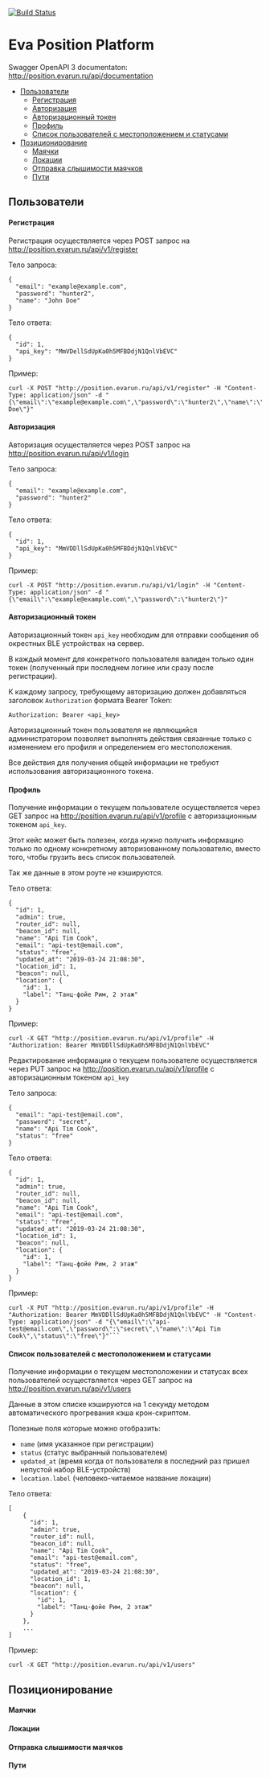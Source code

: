 [![Build Status](https://travis-ci.org/gurkalov/eva-position.svg?branch=master)](https://travis-ci.org/gurkalov/eva-position)
# Eva Position Platform

Swagger OpenAPI 3 documentaton: http://position.evarun.ru/api/documentation

- [Пользователи](#users)
	- [Регистрация](#registration)
	- [Авторизация](#authorization)
	- [Авторизационный токен](#authtoken)
	- [Профиль](#profile)
	- [Список пользователей с местоположением и статусами](#usersList)
- [Позиционирование](#position)
	- [Маячки](#beacons)
	- [Локации](#locations)
	- [Отправка слышимости маячков](#positions)
	- [Пути](#paths)

## <a name="users"></a> Пользователи
#### <a name="registration"></a> Регистрация
Регистрация осуществляется через POST запрос на http://position.evarun.ru/api/v1/register

Тело запроса:
```
{
  "email": "example@example.com",
  "password": "hunter2",
  "name": "John Doe"
}
```
Тело ответа:
```
{
  "id": 1,
  "api_key": "MmVDellSdUpKa0h5MFBDdjN1QnlVbEVC"
}
```

Пример:
```
curl -X POST "http://position.evarun.ru/api/v1/register" -H "Content-Type: application/json" -d "{\"email\":\"example@example.com\",\"password\":\"hunter2\",\"name\":\"John Doe\"}"
```


#### <a name="authorization"></a> Авторизация
Авторизация осуществляется через POST запрос на http://position.evarun.ru/api/v1/login

Тело запроса:
```
{
  "email": "example@example.com",
  "password": "hunter2"
}
```
Тело ответа:
```
{
  "id": 1,
  "api_key": "MmVDDllSdUpKa0h5MFBDdjN1QnlVbEVC"
}
```

Пример:
```
curl -X POST "http://position.evarun.ru/api/v1/login" -H "Content-Type: application/json" -d "{\"email\":\"example@example.com\",\"password\":\"hunter2\"}"
```

#### <a name="authtoken"></a> Авторизационный токен
Авторизационный токен `api_key` необходим для отправки сообщения об окрестных BLE устройствах на сервер.

В каждый момент для конкретного пользователя валиден только один токен (полученный при последнем логине или сразу после регистрации).

К каждому запросу, требующему авторизацию должен добавляться заголовок `Authorization` формата Bearer Token:

```Authorization: Bearer <api_key>```

Авторизационный токен пользователя не являющийся администратором позволяет выполнять действия связанные только с изменением его профиля и определением его местоположения.

Все действия для получения общей информации не требуют использования авторизационного токена.

#### <a name="profile"></a> Профиль
Получение информации о текущем пользователе осуществляется через GET запрос на http://position.evarun.ru/api/v1/profile с авторизационным токеном `api_key`.

Этот кейс может быть полезен, когда нужно получить информацию только по одному конкретному авторизованному пользователю, вместо того, чтобы грузить весь список пользователей.

Так же данные в этом роуте не кэшируются.

Тело ответа:
```
{
  "id": 1,
  "admin": true,
  "router_id": null,
  "beacon_id": null,
  "name": "Api Tim Cook",
  "email": "api-test@email.com",
  "status": "free",
  "updated_at": "2019-03-24 21:08:30",
  "location_id": 1,
  "beacon": null,
  "location": {
    "id": 1,
    "label": "Танц-фойе Рим, 2 этаж"
  }
}
```

Пример:
```
curl -X GET "http://position.evarun.ru/api/v1/profile" -H "Authorization: Bearer MmVDDllSdUpKa0h5MFBDdjN1QnlVbEVC"
```

Редактирование информации о текущем пользователе осуществляется через PUT запрос на http://position.evarun.ru/api/v1/profile с авторизационным токеном `api_key`

Тело запроса:
```
{
  "email": "api-test@email.com",
  "password": "secret",
  "name": "Api Tim Cook",
  "status": "free"
}
```
Тело ответа:
```
{
  "id": 1,
  "admin": true,
  "router_id": null,
  "beacon_id": null,
  "name": "Api Tim Cook",
  "email": "api-test@email.com",
  "status": "free",
  "updated_at": "2019-03-24 21:08:30",
  "location_id": 1,
  "beacon": null,
  "location": {
    "id": 1,
    "label": "Танц-фойе Рим, 2 этаж"
  }
}
```

Пример:
```
curl -X PUT "http://position.evarun.ru/api/v1/profile" -H "Authorization: Bearer MmVDDllSdUpKa0h5MFBDdjN1QnlVbEVC" -H "Content-Type: application/json" -d "{\"email\":\"api-test@email.com\",\"password\":\"secret\",\"name\":\"Api Tim Cook\",\"status\":\"free\"}"```
```

#### <a name="usersList"></a> Список пользователей с местоположением и статусами

Получение информации о текущем местоположении и статусах всех пользователей осуществляется через GET запрос на http://position.evarun.ru/api/v1/users

Данные в этом списке кэшируются на 1 секунду методом автоматического прогревания кэша крон-скриптом.

Полезные поля которые можно отобразить:
 - `name` (имя указанное при регистрации)
 - `status` (статус выбранный пользователем)
 - `updated_at` (время когда от пользователя в последний раз пришел непустой набор BLE-устройств)
 - `location.label` (человеко-читаемое название локации)

Тело ответа:
```
[
    {
      "id": 1,
      "admin": true,
      "router_id": null,
      "beacon_id": null,
      "name": "Api Tim Cook",
      "email": "api-test@email.com",
      "status": "free",
      "updated_at": "2019-03-24 21:08:30",
      "location_id": 1,
      "beacon": null,
      "location": {
        "id": 1,
        "label": "Танц-фойе Рим, 2 этаж"
      }
    },
    ...
]
```

Пример:
```
curl -X GET "http://position.evarun.ru/api/v1/users"
```

## <a name="position"></a> Позиционирование
#### <a name="beacons"></a> Маячки

#### <a name="locations"></a> Локации

#### <a name="positions"></a> Отправка слышимости маячков

#### <a name="paths"></a> Пути
